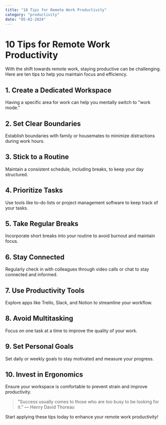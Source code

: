 ```yaml
---
title: "10 Tips for Remote Work Productivity"
category: "productivity"
date: "05-02-2024"
---
```


# 10 Tips for Remote Work Productivity

With the shift towards remote work, staying productive can be challenging. Here are ten tips to help you maintain focus and efficiency.

## 1. Create a Dedicated Workspace

Having a specific area for work can help you mentally switch to "work mode."

## 2. Set Clear Boundaries

Establish boundaries with family or housemates to minimize distractions during work hours.

## 3. Stick to a Routine

Maintain a consistent schedule, including breaks, to keep your day structured.

## 4. Prioritize Tasks

Use tools like to-do lists or project management software to keep track of your tasks.

## 5. Take Regular Breaks

Incorporate short breaks into your routine to avoid burnout and maintain focus.

## 6. Stay Connected

Regularly check in with colleagues through video calls or chat to stay connected and informed.

## 7. Use Productivity Tools

Explore apps like Trello, Slack, and Notion to streamline your workflow.

## 8. Avoid Multitasking

Focus on one task at a time to improve the quality of your work.

## 9. Set Personal Goals

Set daily or weekly goals to stay motivated and measure your progress.

## 10. Invest in Ergonomics

Ensure your workspace is comfortable to prevent strain and improve productivity.

> "Success usually comes to those who are too busy to be looking for it." — Henry David Thoreau

Start applying these tips today to enhance your remote work productivity!
